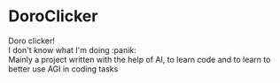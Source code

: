 # DoroClicker
Doro clicker!   
I don't know what I'm doing :panik:  
Mainly a project written with the help of AI, to learn code and to learn to better use AGI in coding tasks